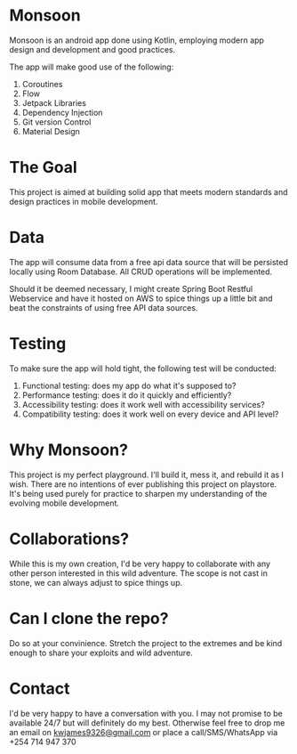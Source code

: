 # Monsoon

Monsoon is an android app done using Kotlin, employing modern app design and development and good practices.

The app will make good use of the following:

1. Coroutines
2. Flow
3. Jetpack Libraries
4. Dependency Injection
5. Git version Control
6. Material Design

# The Goal
This project is aimed at building solid app that meets modern standards and design practices in mobile development.

# Data
The app will consume data from a free api data source that will be persisted locally using Room Database. All CRUD operations will be implemented.

Should it be deemed necessary, I might create Spring Boot Restful Webservice and have it hosted on AWS to spice things up a little bit and beat the constraints of using free API data sources.

# Testing

To make sure the app will hold tight, the following test will be conducted:

1. Functional testing: does my app do what it's supposed to?
2. Performance testing: does it do it quickly and efficiently?
3. Accessibility testing: does it work well with accessibility services?
4. Compatibility testing: does it work well on every device and API level?

# Why Monsoon?
This project is my perfect playground. I'll build it, mess it, and rebuild it as I wish. There are no intentions of ever publishing this project on playstore. It's being used purely for practice to sharpen my understanding of the evolving mobile development.

# Collaborations?
While this is my own creation, I'd be very happy to collaborate with any other person interested in this wild adventure. The scope is not cast in stone, we can always adjust to spice things up.

# Can I clone the repo?

Do so at your convinience. Stretch the project to the extremes and be kind enough to share your exploits and wild adventure.

# Contact

I'd be very happy to have a conversation with you. I may not promise to be available 24/7 but will definitely do my best. Otherwise feel free to drop me an email on kwjames9326@gmail.com or place a call/SMS/WhatsApp via +254 714 947 370
